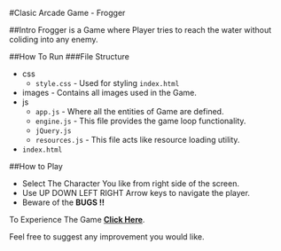 #Clasic Arcade Game - Frogger

##Intro
Frogger is a Game where Player tries to reach the water without coliding into any enemy.

##How To Run
###File Structure
* css
  * `style.css` - Used for styling `index.html`
* images  - Contains all images used in the Game.
* js
  * `app.js` - Where all the entities of Game are defined.
  * `engine.js` - This file provides the game loop functionality.
  * `jQuery.js` 
  * `resources.js` - This file acts like resource loading utility.
* `index.html`

##How to Play

* Select The Character You like from right side of the screen.
* Use UP DOWN LEFT RIGHT Arrow keys to navigate the player.
* Beware of the **BUGS !!**

To Experience The Game [**Click Here**](https://vasudev-ps.github.io/arcade-game/).

Feel free to suggest any improvement you would like.
